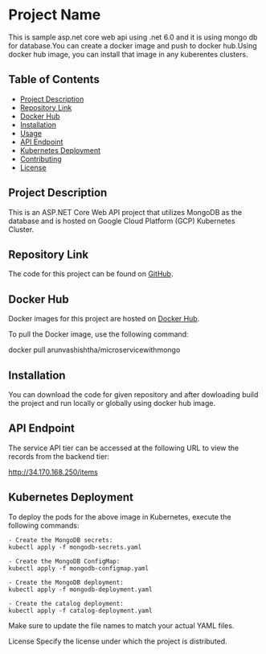 # Project Name

This is sample asp.net core web api using .net 6.0 and it is using mongo db for database.You can create a docker image and push to docker hub.Using docker hub image, you can install that image in any kuberentes clusters.

## Table of Contents

- [Project Description](#project-description)
- [Repository Link](#repository-link)
- [Docker Hub](#docker-hub)
- [Installation](#installation)
- [Usage](#usage)
- [API Endpoint](#api-endpoint)
- [Kubernetes Deployment](#kubernetes-deployment)
- [Contributing](#contributing)
- [License](#license)

## Project Description

This is an ASP.NET Core Web API project that utilizes MongoDB as the database and is hosted on Google Cloud Platform (GCP) Kubernetes Cluster.

## Repository Link

The code for this project can be found on [GitHub](https://github.com/ArunVashishtha/MicroService_MongoDB_K8).

## Docker Hub

Docker images for this project are hosted on [Docker Hub](https://hub.docker.com/r/arunvashishtha/microservicewithmongo).

To pull the Docker image, use the following command:

docker pull arunvashishtha/microservicewithmongo

## Installation
You can download the code for given repository and after dowloading build the project and run locally or globally using docker hub image.

## API Endpoint
The service API tier can be accessed at the following URL to view the records from the backend tier:

http://34.170.168.250/items

## Kubernetes Deployment
To deploy the pods for the above image in Kubernetes, execute the following commands:

    - Create the MongoDB secrets:
    kubectl apply -f mongodb-secrets.yaml

    - Create the MongoDB ConfigMap:
    kubectl apply -f mongodb-configmap.yaml

    - Create the MongoDB deployment:
    kubectl apply -f mongodb-deployment.yaml

    - Create the catalog deployment:
    kubectl apply -f catalog-deployment.yaml

Make sure to update the file names to match your actual YAML files.

License
Specify the license under which the project is distributed.




